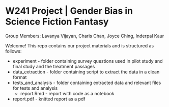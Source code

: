 # W241 Project | Gender Bias in Science Fiction Fantasy

Group Members: Lavanya Vijayan, Charis Chan, Joyce Ching, Inderpal Kaur

Welcome! This repo contains our project materials and is structured as follows:

* experiment - folder containing survey questions used in pilot study and final study and the treatment passages
* data_extraction - folder containing script to extract the data in a clean format
* tests_and_analysis - folder containing extracted data and relevant files for tests and analysis
  * report.Rmd - report with code as a notebook
* report.pdf - knitted report as a pdf